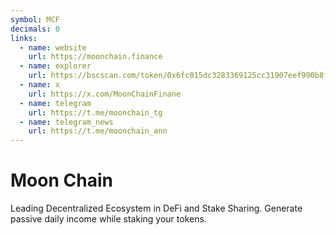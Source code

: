 ```yaml
---
symbol: MCF
decimals: 0
links:
  - name: website
    url: https://moonchain.finance
  - name: explorer
    url: https://bscscan.com/token/0x6fc015dc3283369125cc31907eef990b8f67a7a1
  - name: x
    url: https://x.com/MoonChainFinane
  - name: telegram
    url: https://t.me/moonchain_tg
  - name: telegram_news
    url: https://t.me/moonchain_ann
---
```


# Moon Chain

Leading Decentralized Ecosystem in DeFi and Stake Sharing. Generate passive daily income while staking your tokens.
